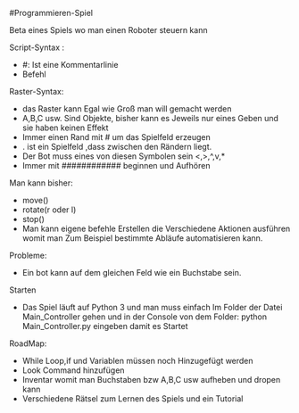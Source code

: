#Programmieren-Spiel

Beta eines Spiels wo man einen Roboter steuern kann

Script-Syntax :
- #: Ist eine Kommentarlinie
- Befehl

Raster-Syntax:
- das Raster kann Egal wie Groß man will gemacht werden
- A,B,C usw. Sind Objekte, bisher kann es Jeweils nur eines Geben und sie haben keinen Effekt
- Immer einen Rand mit # um das Spielfeld erzeugen
- . ist ein Spielfeld ,dass zwischen den Rändern liegt.
- Der Bot muss eines von diesen Symbolen sein <,>,^,v,* 
- Immer mit ############ beginnen und Aufhören

Man kann bisher:
- move()
- rotate(r oder l)
- stop()
- Man kann eigene befehle Erstellen die Verschiedene Aktionen ausführen womit man Zum Beispiel bestimmte Abläufe automatisieren kann.

Probleme:
- Ein bot kann auf dem gleichen Feld wie ein Buchstabe sein.

Starten
- Das Spiel läuft auf Python 3 und man muss einfach Im Folder der Datei Main_Controller gehen und in der Console von dem Folder: python Main_Controller.py eingeben damit es Startet

RoadMap:
- While Loop,if und Variablen müssen noch Hinzugefügt werden 
- Look Command hinzufügen
- Inventar womit man Buchstaben bzw A,B,C usw aufheben und dropen kann 
- Verschiedene Rätsel zum Lernen des Spiels und ein Tutorial
